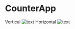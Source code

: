 # CounterApp
Vertical
![text](https://i.imgur.com/kMYzERD.jpg)
Horizontal
![text](https://i.imgur.com/CxQPT00.jpg)
